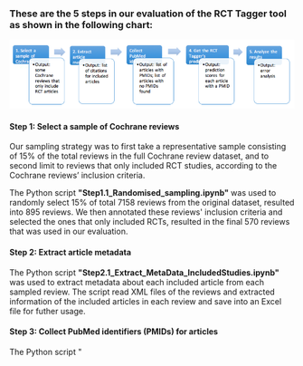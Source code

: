  ### These are the 5 steps in our evaluation of the RCT Tagger tool as shown in the following chart:

![Main steps of the RCT Tagger evaluation](https://github.com/infoqualitylab/Tagger_Evaluation/blob/master/Images/TaggerEvaluation_MainSteps.png)

 #### Step 1: Select a sample of Cochrane reviews
Our sampling strategy was to first take a representative sample consisting of 15% of the total reviews in the full Cochrane review dataset, and to second limit to reviews that only included RCT studies, according to the Cochrane reviews’ inclusion criteria. 

The Python script **"Step1.1_Randomised_sampling.ipynb"** was used to randomly select 15% of total 7158 reviews from the original dataset, resulted into 895 reviews. We then annotated these reviews' inclusion criteria and selected the ones that only included RCTs, resulted in the final 570 reviews that was used in our evaluation. 

#### Step 2: Extract article metadata
The Python script **"Step2.1_Extract_MetaData_IncludedStudies.ipynb"** was used to extract metadata about each included article from each sampled review. The script read XML files of the reviews and extracted information of the included articles in each review and save into an Excel file for futher usage. 

#### Step 3: Collect PubMed identifiers (PMIDs) for articles
The Python script "



